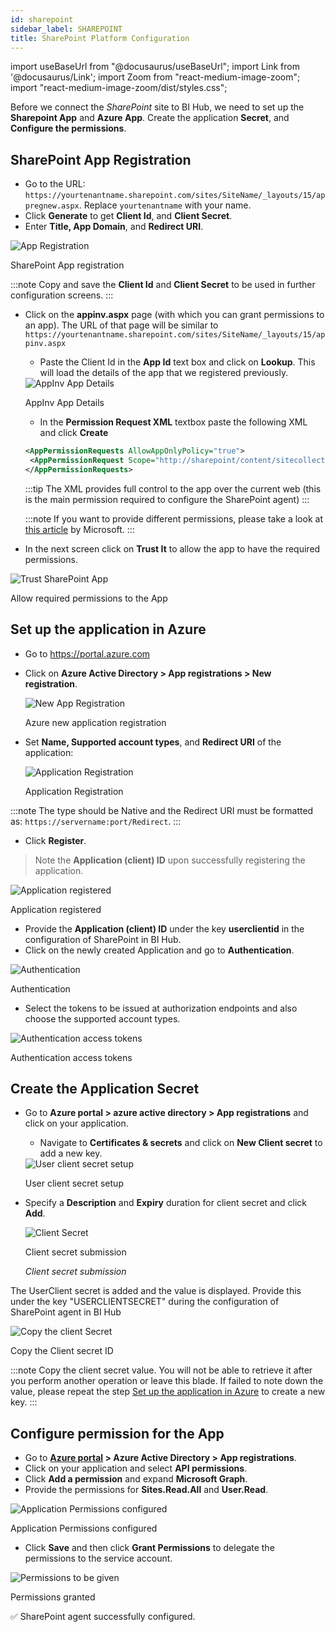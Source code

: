 ```yaml
---
id: sharepoint 
sidebar_label: SHAREPOINT
title: SharePoint Platform Configuration 
---
```


import useBaseUrl from "@docusaurus/useBaseUrl";
import Link from '@docusaurus/Link';
import Zoom from "react-medium-image-zoom";
import "react-medium-image-zoom/dist/styles.css";

Before we connect the *SharePoint* site to BI Hub, we need to set up the **Sharepoint App** and **Azure App**. Create the application **Secret**, and **Configure the permissions**.

## SharePoint App Registration

* Go to the URL: `https://yourtenantname.sharepoint.com/sites/SiteName/_layouts/15/appregnew.aspx`. Replace `yourtenantname` with your name.
* Click **Generate** to get **Client Id**, and **Client Secret**.
* Enter **Title, App Domain**, and **Redirect URI**.

 <div class="center">
   <Zoom>
    <img alt="App Registration" src={useBaseUrl('/doc-images/sharepoint/app-register.png')}/>
   </Zoom>
   <p>SharePoint App registration</p>
 </div>

 :::note
 Copy and save the **Client Id** and **Client Secret** to be used in further configuration screens.
 :::

* Click on the **appinv.aspx** page (with which you can grant permissions to an app). The URL of that page will be similar to `https://yourtenantname.sharepoint.com/sites/SiteName/_layouts/15/appinv.aspx`
  * Paste the Client Id in the **App Id** text box and click on **Lookup**. This will load the details of the app that we registered previously.

  <div class="center">
    <Zoom>
      <img alt="AppInv App Details" src={useBaseUrl('/doc-images/sharepoint/appinv-details.png')}/>
    </Zoom>
  	<p>AppInv App Details</p>
  </div>

  * In the **Permission Request XML** textbox paste the following XML and click **Create**
  
   ```xml
   <AppPermissionRequests AllowAppOnlyPolicy="true">
    <AppPermissionRequest Scope="http://sharepoint/content/sitecollection/web" Right="FullControl" />
   </AppPermissionRequests>
   ```

   :::tip
    The XML provides full control to the app over the current web (this is the main permission required to configure the SharePoint agent)
   :::

   :::note
    If you want to provide different permissions, please take a look at [this article](https://docs.microsoft.com/en-us/sharepoint/dev/sp-add-ins/add-in-permissions-in-sharepoint) by Microsoft.
   :::
  
* In the next screen click on **Trust It** to allow the app to have the required permissions.

<div class="center">
  <Zoom>
<img alt="Trust SharePoint App" src={useBaseUrl('/doc-images/sharepoint/trust-app.jpg')}/>
  </Zoom>
  <p>Allow required permissions to the App</p>
</div>

## Set up the application in Azure

* Go to https://portal.azure.com
* Click on **Azure Active Directory > App registrations > New registration**.

  <div class="center">
    <Zoom>
      <img alt="New App Registration" src={useBaseUrl('/doc-images/powerbi/azure-new-registration.png')}/>
    </Zoom>
    <p>Azure new application registration</p>
  </div>

* Set **Name, Supported account types**, and **Redirect URI** of the application:
  
  <div class="center">
  <Zoom>
    <img alt="Application Registration" src={useBaseUrl('/doc-images/powerbi/register_app.png')}/>
  </Zoom>
  <p>Application Registration</p>
  </ div>
  
:::note
The type should be Native and the Redirect URI must be formatted as: `https://servername:port/Redirect`.
:::

* Click **Register**.
  
> Note the **Application (client) ID** upon successfully registering the application.

<div class="center">
  <Zoom>
<img alt="Application registered" src={useBaseUrl('/doc-images/sharepoint/app-registered.png')}/>
  </Zoom>
  <p>Application registered</p>
</div>

* Provide the **Application (client) ID** under the key **userclientid** in the configuration of SharePoint in BI Hub.
* Click on the newly created Application and go to **Authentication**.

<div class="center">
  <Zoom>
<img alt="Authentication" src={useBaseUrl('/doc-images/sharepoint/authentication.png')}/>
  </Zoom>
  <p>Authentication</p>
</div>

* Select the tokens to be issued at authorization endpoints and also choose the supported account types.

<div class="center">
  <Zoom>
<img alt="Authentication access tokens" src={useBaseUrl('/doc-images/sharepoint/azapp5.png')}/>
  </Zoom>
  <p>Authentication access tokens</p>
</div>

## Create the Application Secret

* Go to **Azure portal > azure active directory > App registrations** and click on your application.
  * Navigate to **Certificates & secrets** and click on **New Client secret** to add a new key.

  <div class="center">
  <Zoom>
    <img alt="User client secret setup" src={useBaseUrl('/doc-images/sharepoint/azapp6.png')}/>
  </Zoom>
  <p>User client secret setup</p>
  </div>

* Specify a **Description** and **Expiry** duration for client secret and click **Add**.

   <div class="center">
  <Zoom>
    <img alt="Client Secret" src={useBaseUrl('/doc-images/sharepoint/azapp7.png')}/>
  </Zoom>
  <p>Client secret submission</p>
  </div>
  
  *Client secret submission*

The UserClient secret is added and the value is displayed. Provide this under the key "USERCLIENTSECRET" during the configuration of SharePoint agent in BI Hub

   <div class="center">
  <Zoom>
    <img alt="Copy the client Secret" src={useBaseUrl('/doc-images/sharepoint/azapp8.png')}/>
  </Zoom>
  <p>Copy the Client secret ID</p>
  </div>

:::note
Copy the client secret value. You will not be able to retrieve it after you perform another operation or leave this blade. If failed to note down the value, please repeat the step [Set up the application in Azure](#setup-the-application-in-azure) to create a new key.
:::

## Configure permission for the App

* Go to **[Azure portal](https://portal.azure.com) > Azure Active Directory > App registrations**.
* Click on your application and select **API permissions**.
* Click **Add a permission** and expand **Microsoft Graph**.
* Provide the permissions for **Sites.Read.All** and **User.Read**.

<div class="center">
  <Zoom>
    <img alt="Application Permissions configured" src={useBaseUrl('/doc-images/sharepoint/azapp9.png')}/>
  </Zoom>
 <p>Application Permissions configured</p>
</div>

* Click **Save** and then click **Grant Permissions** to delegate the permissions to the service account.

<div class="center">
  <Zoom>
<img alt="Permissions to be given" src={useBaseUrl('/doc-images/powerbi/permissions-consolidated.png')}/>
  </Zoom>
  <p>Permissions granted</p>
</div>

:white_check_mark: SharePoint agent successfully configured.
